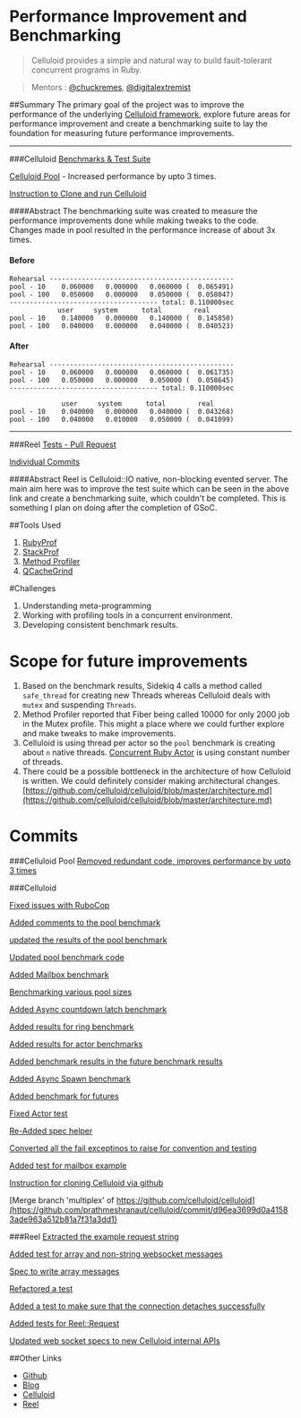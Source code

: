 # Performance Improvement and Benchmarking
> Celluloid provides a simple and natural way to build fault-tolerant concurrent programs in Ruby.

>Mentors : [@chuckremes](https://github.com/chuckremes), [@digitalextremist](https://github.com/digitalextremist)

##Summary
The primary goal of the project was to improve the performance of the underlying [Celluloid framework](https://github.com/celluloid/celluloid), explore future areas for performance improvement and create a benchmarking suite to lay the foundation for measuring future performance improvements.

---
###Celluloid
[Benchmarks & Test Suite](https://github.com/prathmeshranaut/celluloid/commits/multiplex?author=prathmeshranaut)

[Celluloid Pool](https://github.com/celluloid/celluloid-pool/pull/16) - Increased performance by upto 3 times.

[Instruction to Clone and run Celluloid](https://github.com/celluloid/celluloid/pull/721)


####Abstract
The benchmarking suite was created to measure the performance improvements done while making tweaks to the code. Changes made in pool resulted in the performance increase of about 3x times.

#### Before	
	Rehearsal ----------------------------------------------
	pool - 10    0.060000   0.000000   0.060000 (  0.065491)
	pool - 100   0.050000   0.000000   0.050000 (  0.058047)
	------------------------------------- total: 0.110000sec
                user     system      total        real
	pool - 10    0.140000   0.000000   0.140000 (  0.145850)
	pool - 100   0.040000   0.000000   0.040000 (  0.040523)

#### After
	Rehearsal ----------------------------------------------
	pool - 10    0.060000   0.000000   0.060000 (  0.061735)
	pool - 100   0.050000   0.000000   0.050000 (  0.058645)
	------------------------------------- total: 0.110000sec

                 user     system      total        real
	pool - 10    0.040000   0.000000   0.040000 (  0.043268)
	pool - 100   0.040000   0.010000   0.050000 (  0.041099)
	

---
###Reel
[Tests - Pull Request](https://github.com/celluloid/reel/pull/227)

[Individual Commits](https://github.com/prathmeshranaut/reel/commits/master?author=prathmeshranaut)

####Abstract
Reel is Celluloid::IO native, non-blocking evented server. The main aim here was to improve the test suite which can be seen in the above link and create a benchmarking suite, which couldn't be completed. This is something I plan on doing after the completion of GSoC.

##Tools Used
1. [RubyProf](https://github.com/ruby-prof/ruby-prof)
2. [StackProf](https://github.com/tmm1/stackprof)
3. [Method Profiler](https://github.com/change/method_profiler)
4. [QCacheGrind](https://kcachegrind.github.io/html/Home.html)

#Challenges
1. Understanding meta-programming
2. Working with profiling tools in a concurrent environment.
3. Developing consistent benchmark results.

# Scope for future improvements
1. Based on the benchmark results, Sidekiq 4 calls a method called `safe_thread` for creating new Threads whereas Celluloid deals with `mutex` and suspending `Threads`.
2. Method Profiler reported that Fiber being called 10000 for only 2000 job in the Mutex profile. This might a place where we could further explore and make tweaks to make improvements.
3. Celluloid is using thread per actor so the `pool` benchmark is creating about `n` native threads. [Concurrent Ruby Actor](http://ruby-concurrency.github.io/concurrent-ruby/Concurrent/Actor.html) is using constant number of threads. 
4. There could be a possible bottleneck in the architecture of how Celluloid is written. We could definitely consider making architectural changes. [https://github.com/celluloid/celluloid/blob/master/architecture.md](https://github.com/celluloid/celluloid/blob/master/architecture.md)

# Commits

###Celluloid Pool
[Removed redundant code, improves performance by upto 3 times](https://github.com/prathmeshranaut/celluloid-pool/commit/b4e42515cfe6095372ce436fd9a2a991b7f3ea5e)

###Celluloid

[Fixed issues with RuboCop](https://github.com/prathmeshranaut/celluloid/commit/8b0ebefaece96d4d00593c7ffca2d30d3d1b2dc8)

[Added comments to the pool benchmark](https://github.com/prathmeshranaut/celluloid/commit/8575b64d75416c39779d075ef51ed9c987d2f3f4)

[updated the results of the pool benchmark](https://github.com/prathmeshranaut/celluloid/commit/fb795163aa035ff8f29419f9134403555bbd6401)

[Updated pool benchmark code](https://github.com/prathmeshranaut/celluloid/commit/c5e50e28437c87079079051ad21d19e8abe5e70d)

[Added Mailbox benchmark](https://github.com/prathmeshranaut/celluloid/commit/1f185b3fbee9827bd9149d1f0b8741529aa24dc2)

[Benchmarking various pool sizes](https://github.com/prathmeshranaut/celluloid/commit/9d888c303502d2cfbb1ca449180e7d076e3057fb)

[Added Async countdown latch benchmark](https://github.com/prathmeshranaut/celluloid/commit/72787ac19d963c77e5d5cdd30bb2a6e4fd4ef910)

[Added results for ring benchmark](https://github.com/prathmeshranaut/celluloid/commit/792b50c500e01fc475da2cdb1aae2676b11d3851)

[Added results for actor benchmarks](https://github.com/prathmeshranaut/celluloid/commit/d954074714ac93321a13673ddc221920c1956887)

[Added benchmark results in the future benchmark results](https://github.com/prathmeshranaut/celluloid/commit/94811fe9a74b4ff4a7f901be9669e895b3a81b5e)

[Added Async Spawn benchmark](https://github.com/prathmeshranaut/celluloid/commit/92d19d38e4db1ad3465e74ad1f6bdb5cdf058d50)

[Added benchmark for futures](https://github.com/prathmeshranaut/celluloid/commit/bbe55e21999043392c3191de22b02892391d022a)

[Fixed Actor test](https://github.com/prathmeshranaut/celluloid/commit/94cacc6bb0d86f6426e02f46200af6f27a321589)

[Re-Added spec helper](https://github.com/prathmeshranaut/celluloid/commit/dec2e0a5239c2a1a15d2ceade4c5c8fc3bd86ac8)

[Converted all the fail exceptinos to raise for convention and testing](https://github.com/prathmeshranaut/celluloid/commit/b6e99e2a639034602d0a92e85de8b301c6ece1ba)

[Added test for mailbox example](https://github.com/prathmeshranaut/celluloid/commit/69eb36779170904c82d83069111e5de78f9453d9)

[Instruction for cloning Celluloid via github](https://github.com/prathmeshranaut/celluloid/commit/f403f59a5b2a671537bfa3af5a4069e3b0ac8ce5)

[Merge branch 'multiplex' of https://github.com/celluloid/celluloid](https://github.com/prathmeshranaut/celluloid/commit/d96ea3699d0a41583ade963a512b81a7f31a3dd1)

###Reel
[Extracted the example request string](https://github.com/prathmeshranaut/reel/commit/9a8ed5fb91935ab8c90c2f1f47b9194d30057ac9)

[Added test for array and non-string websocket messages](https://github.com/prathmeshranaut/reel/commit/bd7f592c4f54a8269b96aaaa031ffe737af2c511)

[Spec to write array messages](https://github.com/prathmeshranaut/reel/commit/ff9047a52c817fae4b2f1628d43530ea9d5e7606)

[Refactored a test](https://github.com/prathmeshranaut/reel/commit/1dfca6bcdd7ad9d986bc665b1648bb2eb87a1873)

[Added a test to make sure that the connection detaches successfully](https://github.com/prathmeshranaut/reel/commit/09afb91c1242bb1b7d74615bbb721c00242bfce0)

[Added tests for Reel::Request](https://github.com/prathmeshranaut/reel/commit/f36f4cf2e58d3314addbbc7a552a24f8c7cc1043)

[Updated web socket specs to new Celluloid internal APIs](https://github.com/prathmeshranaut/reel/commit/60e408ae0b31abd5ce757da4d4bc87e5a8bd3a2e)

##Other Links
* [Github](https://github.com/prathmeshranaut)
* [Blog](http://blog.prathmeshranaut.com)
* [Celluloid](https://github.com/celluloid/celluloid)
* [Reel](https://github.com/celluloid/reel)